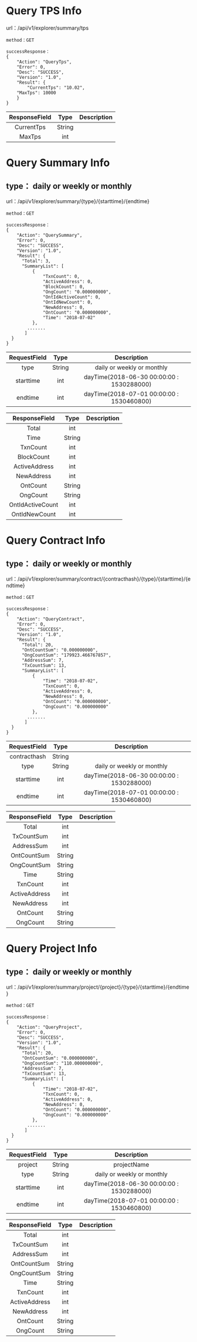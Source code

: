 # Query TPS Info

  url：/api/v1/explorer/summary/tps

	method：GET
  
  	successResponse：
	{
	    "Action": "QueryTps",
	    "Error": 0,
	    "Desc": "SUCCESS",
	    "Version": "1.0",
	    "Result": {
	        "CurrentTps": "10.02",
		"MaxTps": 10000
		}
	}


| ResponseField     |     Type |   Description   | 
| :--------------: | :--------:| :------: |
| CurrentTps|   String|    |
| MaxTps|	int|	  |



# Query Summary Info

## type： daily or weekly or monthly

  url：/api/v1/explorer/summary/{type}/{starttime}/{endtime}

	method：GET
  
  	successResponse：
	{
	    "Action": "QuerySummary",
	    "Error": 0,
	    "Desc": "SUCCESS",
	    "Version": "1.0",
	    "Result": {
          "Total": 3,
          "SummaryList": [
              {
                  "TxnCount": 0,
                  "ActiveAddress": 0,
                  "BlockCount": 0,
                  "OngCount": "0.000000000",
                  "OntIdActiveCount": 0,
                  "OntIdNewCount": 0,
                  "NewAddress": 0,
                  "OntCount": "0.000000000",
                  "Time": "2018-07-02"
              },
            .......
           ]
      }
	}

| RequestField|     Type |   Description   | 
| :--------------: | :--------:| :------: |
| type|   String|     daily or weekly or monthly |
| starttime|   int|   dayTime(2018-06-30 00:00:00   : 1530288000)  |
| endtime|   int|     dayTime(2018-07-01 00:00:00   : 1530460800)  |



| ResponseField     |     Type |   Description   | 
| :--------------: | :--------:| :------: |
| Total|   int|    |
| Time|	String|	  |
| TxnCount|   int|  |
| BlockCount|   int|    |
| ActiveAddress|   int|    |
| NewAddress|	int|	  
| OntCount|   String|    |
| OngCount|	String|	  |
| OntIdActiveCount|	int|	  |
| OntIdNewCount|	int|	  |


# Query Contract Info

## type： daily or weekly or monthly

  url：/api/v1/explorer/summary/contract/{contracthash}/{type}/{starttime}/{endtime}

	method：GET
  
  	successResponse：
	{
	    "Action": "QueryContract",
	    "Error": 0,
	    "Desc": "SUCCESS",
	    "Version": "1.0",
	    "Result": {
          "Total": 20,
          "OntCountSum": "0.000000000",
          "OngCountSum": "179923.466767857",
          "AddressSum": 7,
          "TxCountSum": 13,
          "SummaryList": [
              {
                  "Time": "2018-07-02",
                  "TxnCount": 0,
                  "ActiveAddress": 0,
                  "NewAddress": 0,
                  "OntCount": "0.000000000",
                  "OngCount": "0.000000000"
              },
            .......
           ]
      }
	}

| RequestField|     Type |   Description   | 
| :--------------: | :--------:| :------: |
| contracthash|   String|      |
| type|   String|     daily or weekly or monthly |
| starttime|   int|   dayTime(2018-06-30 00:00:00   : 1530288000)  |
| endtime|   int|     dayTime(2018-07-01 00:00:00   : 1530460800)  |



| ResponseField     |     Type |   Description   | 
| :--------------: | :--------:| :------: |
| Total|   int|    |
| TxCountSum|	int|	  |
| AddressSum|   int|  |
| OntCountSum|   String|    |
| OngCountSum|   String|    |
| Time|	String|	  
| TxnCount|	int|	  
| ActiveAddress|   int|    |
| NewAddress|	int|	  |
| OntCount|	String|	  |
| OngCount|	String|	  |


# Query Project Info

## type： daily or weekly or monthly

  url：/api/v1/explorer/summary/project/{project}/{type}/{starttime}/{endtime}

	method：GET
  
  	successResponse：
	{
	    "Action": "QueryProject",
	    "Error": 0,
	    "Desc": "SUCCESS",
	    "Version": "1.0",
	    "Result": {
          "Total": 20,
          "OntCountSum": "0.000000000",
          "OngCountSum": "110.000000000",
          "AddressSum": 7,
          "TxCountSum": 13,
          "SummaryList": [
              {
                  "Time": "2018-07-02",
                  "TxnCount": 0,
                  "ActiveAddress": 0,
                  "NewAddress": 0,
                  "OntCount": "0.000000000",
                  "OngCount": "0.000000000"
              },
            .......
           ]
      }
	}

| RequestField|     Type |   Description   | 
| :--------------: | :--------:| :------: |
| project|   String|   projectName   |
| type|   String|     daily or weekly or monthly |
| starttime|   int|   dayTime(2018-06-30 00:00:00   : 1530288000)  |
| endtime|   int|     dayTime(2018-07-01 00:00:00   : 1530460800)  |



| ResponseField     |     Type |   Description   | 
| :--------------: | :--------:| :------: |
| Total|   int|    |
| TxCountSum|	int|	  |
| AddressSum|   int|  |
| OntCountSum|   String|    |
| OngCountSum|   String|    |
| Time|	String|	  
| TxnCount|	int|	  
| ActiveAddress|   int|    |
| NewAddress|	int|	  |
| OntCount|	String|	  |
| OngCount|	String|	  |
